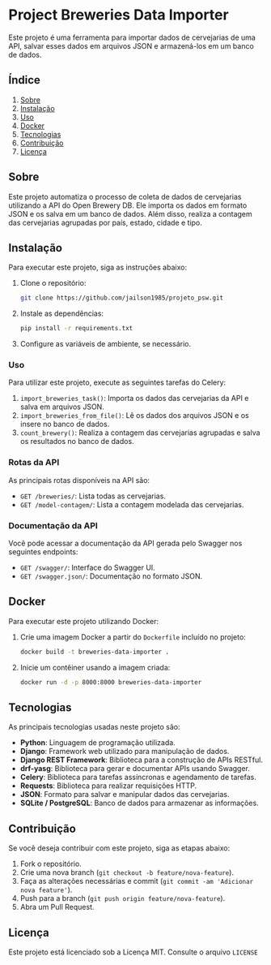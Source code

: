 # Project Breweries Data Importer

Este projeto é uma ferramenta para importar dados de cervejarias de uma API, salvar esses dados em arquivos JSON e armazená-los em um banco de dados.

## Índice

1. [Sobre](#sobre)
2. [Instalação](#instalacao)
3. [Uso](#uso)
4. [Docker](#docker)
5. [Tecnologias](#tecnologias)
6. [Contribuição](#contribuicao)
7. [Licença](#licenca)

## Sobre

Este projeto automatiza o processo de coleta de dados de cervejarias utilizando a API do Open Brewery DB. Ele importa os dados em formato JSON e os salva em um banco de dados. Além disso, realiza a contagem das cervejarias agrupadas por país, estado, cidade e tipo.

## Instalação

Para executar este projeto, siga as instruções abaixo:

1. Clone o repositório:
    ```bash
    git clone https://github.com/jailson1985/projeto_psw.git
    ```
2. Instale as dependências:
    ```bash
    pip install -r requirements.txt
    ```
3. Configure as variáveis de ambiente, se necessário.

### Uso

Para utilizar este projeto, execute as seguintes tarefas do Celery:

1. `import_breweries_task()`: Importa os dados das cervejarias da API e salva em arquivos JSON.
2. `import_breweries_from_file()`: Lê os dados dos arquivos JSON e os insere no banco de dados.
3. `count_brewery()`: Realiza a contagem das cervejarias agrupadas e salva os resultados no banco de dados.

### Rotas da API

As principais rotas disponíveis na API são:

- `GET /breweries/`: Lista todas as cervejarias.
- `GET /model-contagem/`: Lista a contagem modelada das cervejarias.

### Documentação da API

Você pode acessar a documentação da API gerada pelo Swagger nos seguintes endpoints:

- `GET /swagger/`: Interface do Swagger UI.
- `GET /swagger.json/`: Documentação no formato JSON.

## Docker

Para executar este projeto utilizando Docker:

1. Crie uma imagem Docker a partir do `Dockerfile` incluído no projeto:
    ```bash
    docker build -t breweries-data-importer .
    ```
2. Inicie um contêiner usando a imagem criada:
    ```bash
    docker run -d -p 8000:8000 breweries-data-importer
    ```
## Tecnologias

As principais tecnologias usadas neste projeto são:

- **Python**: Linguagem de programação utilizada.
- **Django**: Framework web utilizado para manipulação de dados.
- **Django REST Framework**: Biblioteca para a construção de APIs RESTful.
- **drf-yasg**: Biblioteca para gerar e documentar APIs usando Swagger.
- **Celery**: Biblioteca para tarefas assíncronas e agendamento de tarefas.
- **Requests**: Biblioteca para realizar requisições HTTP.
- **JSON**: Formato para salvar e manipular dados das cervejarias.
- **SQLite / PostgreSQL**: Banco de dados para armazenar as informações.

## Contribuição

Se você deseja contribuir com este projeto, siga as etapas abaixo:

1. Fork o repositório.
2. Crie uma nova branch (`git checkout -b feature/nova-feature`).
3. Faça as alterações necessárias e commit (`git commit -am 'Adicionar nova feature'`).
4. Push para a branch (`git push origin feature/nova-feature`).
5. Abra um Pull Request.

## Licença

Este projeto está licenciado sob a Licença MIT. Consulte o arquivo `LICENSE`


